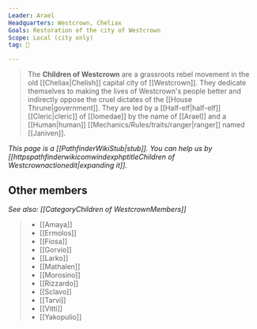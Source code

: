 ```yaml
---
Leader: Arael
Headquarters: Westcrown, Cheliax
Goals: Restoration of the city of Westcrown
Scope: Local (city only)
tag: 👥

---
```


> The **Children of Westcrown** are a grassroots rebel movement in the old [[Cheliax|Chelish]] capital city of [[Westcrown]]. They dedicate themselves to making the lives of Westcrown's people better and indirectly oppose the cruel dictates of the [[House Thrune|government]]. They are led by a [[Half-elf|half-elf]] [[Cleric|cleric]] of [[Iomedae]] by the name of [[Arael]] and a [[Human|human]] [[Mechanics/Rules/traits/ranger|ranger]] named [[Janiven]].



*This page is a [[PathfinderWikiStub|stub]]. You can help us by [[httpspathfinderwikicomwindexphptitleChildren of Westcrownactionedit|expanding it]].*


## Other members

*See also: [[CategoryChildren of WestcrownMembers]]*
> - [[Amaya]]
> - [[Ermolos]]
> - [[Fiosa]]
> - [[Gorvio]]
> - [[Larko]]
> - [[Mathalen]]
> - [[Morosino]]
> - [[Rizzardo]]
> - [[Sclavo]]
> - [[Tarvi]]
> - [[Vitti]]
> - [[Yakopulio]]






